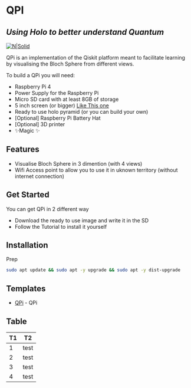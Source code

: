 # QPI
## _Using Holo to better understand Quantum_

[![N|Solid](https://github.ibm.com/qpi/qpi/blob/master/misc/down.png)](https://github.ibm.com/qpi/qpi)

QPi is an implementation of the Qiskit platform meant to facilitate learning by visualising the Bloch Sphere from different views.

To build a QPi you will need:

- Raspberry Pi 4
- Power Supply for the Raspberry Pi
- Micro SD card with at least 8GB of storage
- 5 inch screen (or bigger) [Like This one](https://es.aliexpress.com/item/4000285089550.html?spm=a2g0s.9042311.0.0.532063c0x1I59N)
- Ready to use holo pyramid (or you can build your own)
- [Optional] Raspberry Pi Battery Hat 
- [Optional] 3D printer 
- ✨Magic ✨

## Features

- Visualise Bloch Sphere in 3 dimention (with 4 views)
- Wifi Access point to allow you to use it in uknown territory (without internet connection)

## Get Started 
You can get QPi in 2 different way

- Download the ready to use image and write it in the SD 
- Follow the Tutorial to install it yourself


## Installation

Prep

```sh
sudo apt update && sudo apt -y upgrade && sudo apt -y dist-upgrade
```
## Templates

- [QPi](https://github.ibm.com/qpi/qpi) - QPi 



## Table

| T1 | T2 |
| ------ | ------ |
| 1 | test |
| 2 | test |
| 3  | test |
| 4 | test |

